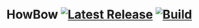 # HowBow [![Latest Release][releaseBadge]][releaseLink] [![Build][buildBadge]][buildLink]

[releaseBadge]: https://img.shields.io/github/v/release/H0rn0chse/HowBow.svg
[releaseLink]: https://github.com/H0rn0chse/HowBow/releases/latest
[buildBadge]: https://github.com/H0rn0chse/HowBow/actions/workflows/build.yml/badge.svg
[buildLink]: https://github.com/H0rn0chse/HowBow/actions/workflows/build.yml
